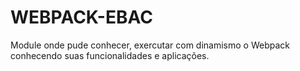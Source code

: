 ﻿# WEBPACK-EBAC
Module onde pude conhecer, exercutar com dinamismo o Webpack conhecendo suas funcionalidades e aplicações.
